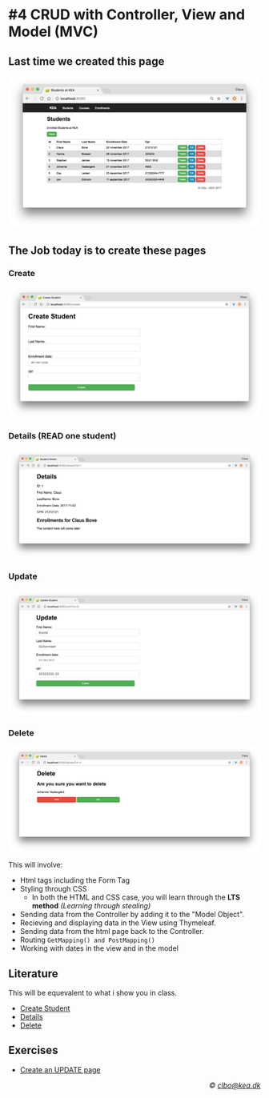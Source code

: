 # #4 CRUD with Controller, View and Model (MVC)

## Last time we created this page

![](./students_index.png)      

## The Job today is to create these pages
### Create  

![](./create.png)     

### Details (READ one student)    

![](./details.png)   

### Update    

![](./update.png)     

### Delete    

![](./delete.png)      


This will involve:

* Html tags including the Form Tag
* Styling through CSS
  * In both the HTML and CSS case, you will learn through the **LTS method** _(Learning through stealing)_ 
* Sending data from the Controller by adding it to the "Model Object".
* Recieving and displaying data in the View using Thymeleaf.
* Sending data from the html page back to the Controller.
* Routing ```` GetMapping() and PostMapping() ````     
* Working with dates in the view and in the model


## Literature
This will be equevalent to what i show you in class.

* [Create Student](https://github.com/Dat17aSpring/04_tutorial_create_student)
* [Details](https://github.com/Dat17aSpring/04_tutorial_details_student)
* [Delete](https://github.com/Dat17aSpring/04_tutorial_delete_student/blob/master/README.md)
<!--* [Dateformat in views and model](https://github.com/dat17i/06_dateformating)-->

## Exercises

* [Create an UPDATE page](https://github.com/Dat17aSpring/04_exercise_update_student)


_<div align="right">&copy; clbo@kea.dk</div>_
